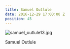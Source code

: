 ```yaml
---
title: Samuel Outlule
date: 2016-12-29 17:00:00 Z
position: 45
---
```


![samuel_outlule13.jpg](/uploads/samuel_outlule13.jpg)

Samuel Outlule